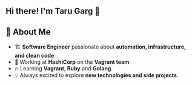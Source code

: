 ## Hi there! I'm Taru Garg 👋

<!--
**taru-garg-hashicorp/taru-garg-hashicorp** is a ✨ _special_ ✨ repository because its `README.md` (this file) appears on your GitHub profile.

Here are some ideas to get you started:

- 🔭 I’m currently working on ...
- 🌱 I’m currently learning ...
- 👯 I’m looking to collaborate on ...
- 🤔 I’m looking for help with ...
- 💬 Ask me about ...
- 📫 How to reach me: ...
- 😄 Pronouns: ...
- ⚡ Fun fact: ...
-->

## 🚀 About Me
- 🏗️ **Software Engineer** passionate about **automation, infrastructure, and clean code**.
- 🏢 Working at **HashiCorp** on the **Vagrant team**.
- 🔥 Learning **Vagrant**, **Ruby** and **Golang**.
- 💡 Always excited to explore **new technologies and side projects**.
